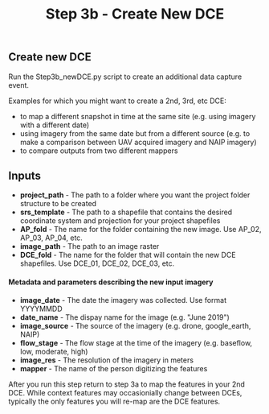 ﻿---
title: Step 3b - Create New DCE
weight: 3
---

## Create new DCE

Run the Step3b_newDCE.py script to create an additional data capture event. 

Examples for which you might want to create a 2nd, 3rd, etc DCE:
- to map a different snapshot in time at the same site (e.g. using imagery with a different date)
- using imagery from the same date but from a different source (e.g. to make a comparison between UAV acquired imagery and NAIP imagery)
- to compare outputs from two different mappers

## Inputs
- **project_path** - The path to a folder where you want the project folder structure to be created
- **srs_template** - The path to a shapefile that contains the desired coordinate system and projection for your project shapefiles
- **AP_fold** - The name for the folder containing the new image. Use AP_02, AP_03, AP_04, etc.
- **image_path** - The path to an image raster  
- **DCE_fold** - The name for the folder that will contain the new DCE shapefiles. Use DCE_01, DCE_02, DCE_03, etc.

#### Metadata and parameters describing the new input imagery
- **image_date** - The date the imagery was collected. Use format YYYYMMDD
- **date_name** - The dispay name for the image (e.g. "June 2019")
- **image_source** - The source of the imagery (e.g. drone, google_earth, NAIP)
- **flow_stage** - The flow stage at the time of the imagery (e.g. baseflow, low, moderate, high)
- **image_res** - The resolution of the imagery in meters
- **mapper** - The name of the person digitizing the features

After you run this step return to step 3a to map the features in your 2nd DCE. While context features may occasionially change between DCEs, typically the only features you will re-map are the DCE features.

